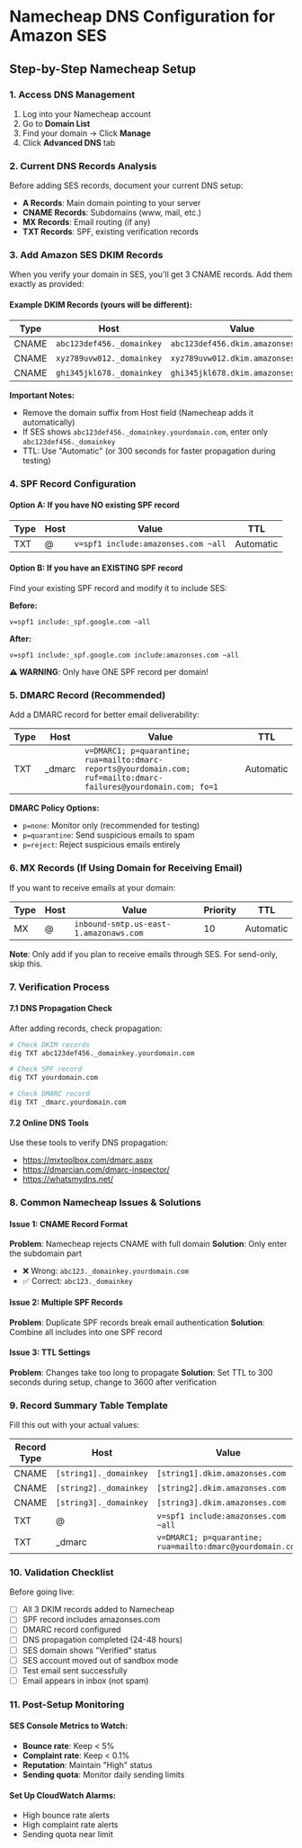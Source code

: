 # Namecheap DNS Configuration for Amazon SES

## Step-by-Step Namecheap Setup

### 1. Access DNS Management
1. Log into your Namecheap account
2. Go to **Domain List**
3. Find your domain → Click **Manage**
4. Click **Advanced DNS** tab

### 2. Current DNS Records Analysis
Before adding SES records, document your current DNS setup:
- **A Records**: Main domain pointing to your server
- **CNAME Records**: Subdomains (www, mail, etc.)
- **MX Records**: Email routing (if any)
- **TXT Records**: SPF, existing verification records

### 3. Add Amazon SES DKIM Records

When you verify your domain in SES, you'll get 3 CNAME records. Add them exactly as provided:

#### Example DKIM Records (yours will be different):
| Type | Host | Value | TTL |
|------|------|-------|-----|
| CNAME | `abc123def456._domainkey` | `abc123def456.dkim.amazonses.com` | Automatic |
| CNAME | `xyz789uvw012._domainkey` | `xyz789uvw012.dkim.amazonses.com` | Automatic |
| CNAME | `ghi345jkl678._domainkey` | `ghi345jkl678.dkim.amazonses.com` | Automatic |

**Important Notes:**
- Remove the domain suffix from Host field (Namecheap adds it automatically)
- If SES shows `abc123def456._domainkey.yourdomain.com`, enter only `abc123def456._domainkey`
- TTL: Use "Automatic" (or 300 seconds for faster propagation during testing)

### 4. SPF Record Configuration

#### Option A: If you have NO existing SPF record
| Type | Host | Value | TTL |
|------|------|-------|-----|
| TXT | @ | `v=spf1 include:amazonses.com ~all` | Automatic |

#### Option B: If you have an EXISTING SPF record
Find your existing SPF record and modify it to include SES:

**Before:**
```
v=spf1 include:_spf.google.com ~all
```

**After:**
```
v=spf1 include:_spf.google.com include:amazonses.com ~all
```

**⚠️ WARNING**: Only have ONE SPF record per domain!

### 5. DMARC Record (Recommended)

Add a DMARC record for better email deliverability:

| Type | Host | Value | TTL |
|------|------|-------|-----|
| TXT | _dmarc | `v=DMARC1; p=quarantine; rua=mailto:dmarc-reports@yourdomain.com; ruf=mailto:dmarc-failures@yourdomain.com; fo=1` | Automatic |

**DMARC Policy Options:**
- `p=none`: Monitor only (recommended for testing)
- `p=quarantine`: Send suspicious emails to spam
- `p=reject`: Reject suspicious emails entirely

### 6. MX Records (If Using Domain for Receiving Email)

If you want to receive emails at your domain:

| Type | Host | Value | Priority | TTL |
|------|------|-------|----------|-----|
| MX | @ | `inbound-smtp.us-east-1.amazonaws.com` | 10 | Automatic |

**Note**: Only add if you plan to receive emails through SES. For send-only, skip this.

### 7. Verification Process

#### 7.1 DNS Propagation Check
After adding records, check propagation:
```bash
# Check DKIM records
dig TXT abc123def456._domainkey.yourdomain.com

# Check SPF record  
dig TXT yourdomain.com

# Check DMARC record
dig TXT _dmarc.yourdomain.com
```

#### 7.2 Online DNS Tools
Use these tools to verify DNS propagation:
- https://mxtoolbox.com/dmarc.aspx
- https://dmarcian.com/dmarc-inspector/
- https://whatsmydns.net/

### 8. Common Namecheap Issues & Solutions

#### Issue 1: CNAME Record Format
**Problem**: Namecheap rejects CNAME with full domain
**Solution**: Only enter the subdomain part
- ❌ Wrong: `abc123._domainkey.yourdomain.com`
- ✅ Correct: `abc123._domainkey`

#### Issue 2: Multiple SPF Records
**Problem**: Duplicate SPF records break email authentication
**Solution**: Combine all includes into one SPF record

#### Issue 3: TTL Settings
**Problem**: Changes take too long to propagate
**Solution**: Set TTL to 300 seconds during setup, change to 3600 after verification

### 9. Record Summary Table Template

Fill this out with your actual values:

| Record Type | Host | Value | Purpose |
|-------------|------|-------|---------|
| CNAME | `[string1]._domainkey` | `[string1].dkim.amazonses.com` | DKIM 1 |
| CNAME | `[string2]._domainkey` | `[string2].dkim.amazonses.com` | DKIM 2 |
| CNAME | `[string3]._domainkey` | `[string3].dkim.amazonses.com` | DKIM 3 |
| TXT | @ | `v=spf1 include:amazonses.com ~all` | SPF |
| TXT | _dmarc | `v=DMARC1; p=quarantine; rua=mailto:dmarc@yourdomain.com` | DMARC |

### 10. Validation Checklist

Before going live:
- [ ] All 3 DKIM records added to Namecheap
- [ ] SPF record includes amazonses.com
- [ ] DMARC record configured
- [ ] DNS propagation completed (24-48 hours)
- [ ] SES domain shows "Verified" status
- [ ] SES account moved out of sandbox mode
- [ ] Test email sent successfully
- [ ] Email appears in inbox (not spam)

### 11. Post-Setup Monitoring

#### SES Console Metrics to Watch:
- **Bounce rate**: Keep < 5%
- **Complaint rate**: Keep < 0.1%
- **Reputation**: Maintain "High" status
- **Sending quota**: Monitor daily sending limits

#### Set Up CloudWatch Alarms:
- High bounce rate alerts
- High complaint rate alerts
- Sending quota near limit